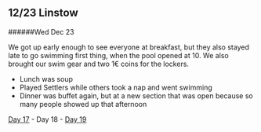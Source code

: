 12/23 Linstow
-------------
######Wed Dec  23

We got up early enough to see everyone at breakfast, but they also stayed late to go swimming first thing, when the pool opened at 10. We also brought our swim gear and two 1€ coins for the lockers.
- Lunch was soup
- Played Settlers while others took a nap and went swimming
- Dinner was buffet again, but at a new section that was open because so many people showed up that afternoon


[Day 17](12-22-Linstow.md) - Day 18 - [Day 19](12-24-Linstow.md)
